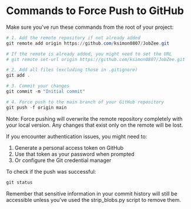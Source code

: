 # Commands to Force Push to GitHub

Make sure you've run these commands from the root of your project:

```powershell
# 1. Add the remote repository if not already added
git remote add origin https://github.com/ksimon0807/JobZee.git

# If the remote is already added, you might need to set the URL
# git remote set-url origin https://github.com/ksimon0807/JobZee.git

# 2. Add all files (excluding those in .gitignore)
git add .

# 3. Commit your changes
git commit -m "Initial commit"

# 4. Force push to the main branch of your GitHub repository
git push -f origin main
```

Note: Force pushing will overwrite the remote repository completely with your local version. Any changes that exist only on the remote will be lost.

If you encounter authentication issues, you might need to:
1. Generate a personal access token on GitHub
2. Use that token as your password when prompted
3. Or configure the Git credential manager

To check if the push was successful:
```powershell
git status
```

Remember that sensitive information in your commit history will still be accessible unless you've used the strip_blobs.py script to remove them.
